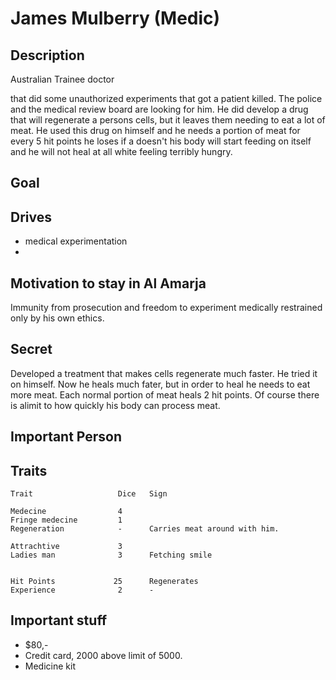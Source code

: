 James Mulberry (Medic)
======================

Description
-----------

Australian Trainee doctor 

that did some unauthorized experiments that
got a patient killed. The police and the medical review board are
looking for him. He did develop a drug that will regenerate a persons
cells, but it leaves them needing to eat a lot of meat. He used this
drug on himself and he needs a portion of meat for every 5 hit points
he loses if a doesn't his body will start feeding on itself and he
will not heal at all white feeling terribly hungry.

Goal
----

Drives
------
- medical experimentation
- 

Motivation to stay in Al Amarja
-------------------------------

Immunity from prosecution and freedom to experiment medically
restrained only by his own ethics.


Secret
------

Developed a treatment that makes cells regenerate much faster. He tried it on himself. Now he
heals much fater, but in order to heal he needs to eat more meat. Each normal portion of meat
heals 2 hit points. Of course there is alimit to how quickly his body can process meat. 

Important Person
----------------

Traits
------

    Trait                   Dice   Sign

    Medecine                4      
    Fringe medecine         1      
    Regeneration            -      Carries meat around with him.

    Attrachtive             3      
    Ladies man              3      Fetching smile       


    Hit Points             25      Regenerates
    Experience              2      -

Important stuff
---------------

- $80,-
- Credit card, 2000 above limit of 5000.
- Medicine kit


